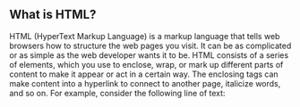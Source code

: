 ## What is HTML?
HTML (HyperText Markup Language) is a markup language that tells web browsers 
how to structure the web pages you visit. It can be as complicated or as simple 
as the web developer wants it to be. HTML consists of a series of elements, which 
you use to enclose, wrap, or mark up different parts of content to make it appear 
or act in a certain way. The enclosing tags can make content into a hyperlink to 
connect to another page, italicize words, and so on. For example, consider the 
following line of text:

